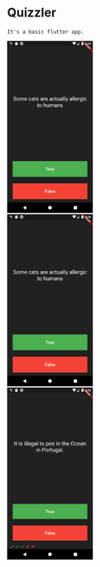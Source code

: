# Quizzler

    It's a basic flutter app.


<div class="row">
    
    
  <div class="column">
<img src="https://github.com/ataberkcanitez/Quizzler/blob/master/screenshots/first.png" data-canonical-src="https://github.com/ataberkcanitez/Quizzler/blob/master/screenshots/first.png" width="200" height="400" />
  </div>
  
    
  <div class="column">
<img src="https://github.com/ataberkcanitez/Quizzler/blob/master/screenshots/first.png" data-canonical-src="https://github.com/ataberkcanitez/Quizzler/blob/master/screenshots/first.png" width="200" height="400" />
  </div>
  
    
  <div class="column">
<img src="https://github.com/ataberkcanitez/Quizzler/blob/master/screenshots/last.png" data-canonical-src="https://github.com/ataberkcanitez/Quizzler/blob/master/screenshots/last.png" width="200" height="400" />
  </div>
  
  
</div>


